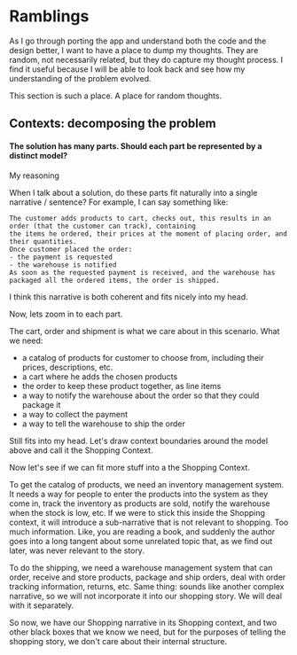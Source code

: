 # Ramblings

As I go through porting the app and understand both the code and the design better, I want to have a place to 
dump my thoughts. They are random, not necessarily related, but they do capture my thought process. I find it
useful because I will be able to look back and see how my understanding of the problem evolved.

This section is such a place. A place for random thoughts.

## Contexts: decomposing the problem

#### The solution has many parts. Should each part be represented by a distinct model?

My reasoning

When I talk about a solution, do these parts fit naturally into a single narrative / sentence? For example,
I can say something like:

```text
The customer adds products to cart, checks out, this results in an order (that the customer can track), containing
the items he ordered, their prices at the moment of placing order, and their quantities. 
Once customer placed the order:
- the payment is requested
- the warehouse is notified
As soon as the requested payment is received, and the warehouse has packaged all the ordered items, the order is shipped.
```

I think this narrative is both coherent and fits nicely into my head. 

Now, lets zoom in to each part.

The cart, order and shipment is what we care about in this scenario. What we need:
- a catalog of products for customer to choose from, including their prices, descriptions, etc. 
- a cart where he adds the chosen products
- the order to keep these product together, as line items
- a way to notify the warehouse about the order so that they could package it
- a way to collect the payment
- a way to tell the warehouse to ship the order

Still fits into my head. Let's draw context boundaries around the model above and call it the Shopping Context.

Now let's see if we can fit more stuff into a the Shopping Context.

To get the catalog of products, we need an inventory management system. It needs a way for people
to enter the products into the system as they come in, track the inventory as products are sold, notify the warehouse when the stock
is low, etc. If we were to stick this inside the Shopping context, it will introduce a sub-narrative that is not relevant 
to shopping. Too much information. Like, you are reading a book, and suddenly the author goes into a long tangent about
some unrelated topic that, as we find out later, was never relevant to the story.

To do the shipping, we need a warehouse management system that can order, receive and store products, package and 
ship orders, deal with order tracking information, returns, etc. Same thing: sounds like another complex narrative, 
so we will not incorporate it into our shopping story. We will deal with it separately. 

So now, we have our Shopping narrative in its Shopping context, and two other black boxes that we know we need, 
but for the purposes of telling the shopping story, we don't care about their internal structure.




